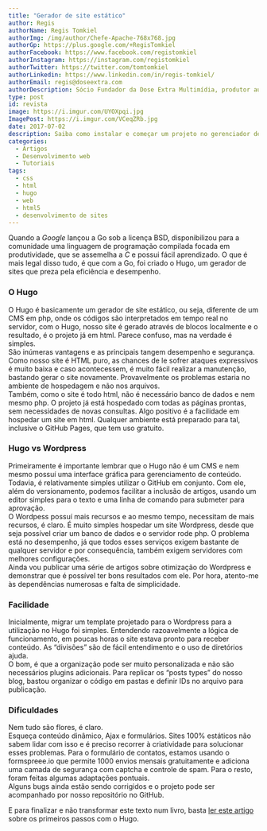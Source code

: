 ```yaml
---
title: "Gerador de site estático"
author: Regis
authorName: Regis Tomkiel
authorImg: /img/author/Chefe-Apache-768x768.jpg
authorGp: https://plus.google.com/+RegisTomkiel
authorFacebook: https://www.facebook.com/registomkiel
authorInstagram: https://instagram.com/registomkiel
authorTwitter: https://twitter.com/tomtomkiel
authorLinkedin: https://www.linkedin.com/in/regis-tomkiel/
authorEmail: regis@doseextra.com
authorDescription: Sócio Fundador da Dose Extra Multimídia, produtor audiovisual, desenvolvedor web, podcaster, escritor e quando sobra tempo, coleciona videogames e filmes independentes.
type: post
id: revista
image: https://i.imgur.com/UYOXpqi.jpg
ImagePost: https://i.imgur.com/VCeqZRb.jpg
date: 2017-07-02
description: Saiba como instalar e começar um projeto no gerenciador de sites Hugo. Gere sites estáticos facilmente.
categories:
  - Artigos
  - Desenvolvimento web
  - Tutoriais
tags:
  - css
  - html
  - hugo
  - web
  - html5
  - desenvolvimento de sites
---
```

Quando a *Google* lançou a Go sob a licença BSD, disponibilizou para a comunidade uma linguagem de programação compilada focada em produtividade, que se assemelha a *C* e possui fácil aprendizado. O que é mais legal disso tudo, é que com a Go, foi criado o Hugo, um gerador de sites que preza pela eficiência e desempenho.  
### O Hugo
O Hugo é basicamente um gerador de site estático, ou seja, diferente de um CMS em php, onde os códigos são interpretados em tempo real no servidor, com o Hugo, nosso site é gerado através de blocos localmente e o resultado, é o projeto já em html. Parece confuso, mas na verdade é simples.  
São inúmeras vantagens e as principais tangem desempenho e segurança. Como nosso site é HTML puro, as chances de le sofrer ataques expressivos é muito baixa e caso acontecessem, é muito fácil realizar a manutenção, bastando gerar o site novamente. Provavelmente os problemas estaria no ambiente de hospedagem e não nos arquivos.  
Também, como o site é todo html, não é necessário banco de dados e nem mesmo php. O projeto já está hospedado com todas as páginas prontas, sem necessidades de novas consultas. Algo positivo é a facilidade em hospedar um site em html. Qualquer ambiente está preparado para tal, inclusive o GitHub Pages, que tem uso gratuito.  
### Hugo vs Wordpress
Primeiramente é importante lembrar que o Hugo não é um CMS e nem mesmo possuí uma interface gráfica para gerenciamento de conteúdo. Todavia, é relativamente simples utilizar o GitHub em conjunto. Com ele, além do versionamento, podemos facilitar a inclusão de artigos, usando um editor simples para o texto e uma linha de comando para submeter para aprovação.  
O Wordpess possuí mais recursos e ao mesmo tempo, necessitam de mais recursos, é claro. É muito simples hospedar um site Wordpress, desde que seja possível criar um banco de dados e o servidor rode php. O problema está no desempenho, já que todos esses serviços exigem bastante de qualquer servidor e por consequência, também exigem servidores com melhores configurações.  
Ainda vou publicar uma série de artigos sobre otimização do Wordpress e demonstrar que é possível ter bons resultados com ele. Por hora, atento-me às dependências numerosas e falta de simplicidade.  
### Facilidade
Inicialmente, migrar um template projetado para o Wordpress para a utilização no Hugo foi simples. Entendendo razoavelmente a lógica de funcionamento, em poucas horas o site estava pronto para receber conteúdo. As “divisões” são de fácil entendimento e o uso de diretórios ajuda.  
O bom, é que a organização pode ser muito personalizada e não são necessários plugins adicionais. Para replicar os “posts types” do nosso blog, bastou organizar o código em pastas e definir IDs no arquivo para publicação.  
### Dificuldades
Nem tudo são flores, é claro.  
Esqueça conteúdo dinâmico, Ajax e formulários. Sites 100% estáticos não sabem lidar com isso e é preciso recorrer à criatividade para solucionar esses problemas. Para o formulário de contatos, estamos usando o formspreee.io que permite 1000 envios mensais gratuitamente e adiciona uma camada de segurança com captcha e controle de spam. Para o resto, foram feitas algumas adaptações pontuais.  
Alguns bugs ainda estão sendo corrigidos e o projeto pode ser acompanhado por nosso repositório no GitHub.  

E para finalizar e não transformar este texto num livro, basta [ler este artigo](//blog,doseextra.com/comecando-com-o-hugo/ "Primeiros passos com o Hugo") sobre os primeiros passos com o Hugo.  
